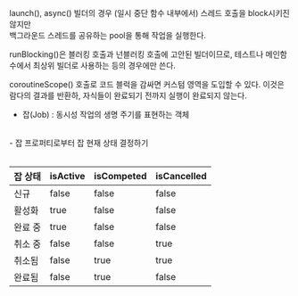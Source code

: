 launch(), async() 빌더의 경우 (일시 중단 함수 내부에서) 스레드 호출을 block시키진 않지만 <br>
백그라운드 스레드를 공유하는 pool을 통해 작업을 실행한다.<br>

runBlocking()은 블러킹 호출과 넌블러킹 호출에 고안된 빌더이므로, 테스트나 메인함수에서 최상위 빌더로 사용하는 등의 경우에만 쓴다.

coroutineScope() 호출로 코드 블럭을 감싸면 커스텀 영역을 도입할 수 있다. 이것은 람다의 결과를 반환하, 자식들이 완료되기 전까지 실행이 완료되지 않는다.<br>

- 잡(Job) : 동시성 작업의 생명 주기를 표현하는 객체
<br>
- 잡 프로퍼티로부터 잡 현재 상태 결정하기
<br>
<br>

| **잡 상태** | **isActive** | **isCompeted** | **isCancelled** |
|----------|--------------|----------------|-----------------|
| 신규       | false        | false          | false           |
| 활성화      | true         | false          | false           |
| 완료 중     | true         | false          | false           |
| 취소 중     | false        | false          | true            |
| 취소됨      | false        | true           | true            |
| 완료됨      | false        | true           | false           |